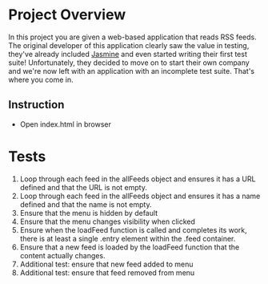 # Project Overview

In this project you are given a web-based application that reads RSS feeds. The original developer of this application clearly saw the value in testing, they've already included [Jasmine](http://jasmine.github.io/) and even started writing their first test suite! Unfortunately, they decided to move on to start their own company and we're now left with an application with an incomplete test suite. That's where you come in.


## Instruction

* Open index.html in browser

# Tests

1. Loop through each feed in the allFeeds object and ensures it has a URL defined and that the URL is not empty.
2. Loop through each feed in the allFeeds object and ensures it has a name defined and that the name is not empty.
3. Ensure that the menu is hidden by default
4. Ensure that the menu changes visibility when clicked
5. Ensure when the loadFeed function is called and completes its work, there is at least a single .entry element within the .feed container.
6. Ensure that a new feed is loaded by the loadFeed function that the content actually changes.
7. Additional test: ensure that new feed added to menu
8. Additional test: ensure that feed removed from menu